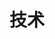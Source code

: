 ---
title: 技术
description: 技术分享
image: cover.jpg

# Badge style
style:
    background: "#9290ab"
    color: "#fff"
---